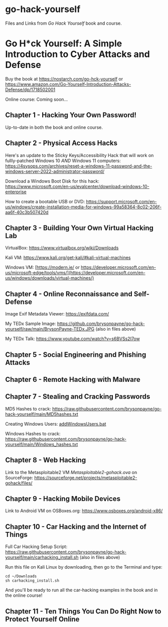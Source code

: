 # go-hack-yourself
Files and Links from *Go Hack Yourself* book and course.

# Go H\*ck Yourself: A Simple Introduction to Cyber Attacks and Defense 
Buy the book at https://nostarch.com/go-hck-yourself or https://www.amazon.com/Go-Yourself-Introduction-Attacks-Defense/dp/1718502001 

Online course: Coming soon...

## Chapter 1 - Hacking Your Own Password!
Up-to-date in both the book and online course.

## Chapter 2 - Physical Access Hacks
Here's an update to the Sticky Keys/Accessibility Hack that will work on fullly-patched Windows 10 *AND* Windows 11 computers: https://4sysops.com/archives/reset-a-windows-11-password-and-the-windows-server-2022-administrator-password/

Download a Windows Boot Disk for this hack: https://www.microsoft.com/en-us/evalcenter/download-windows-10-enterprise 

How to create a bootable USB or DVD: https://support.microsoft.com/en-us/windows/create-installation-media-for-windows-99a58364-8c02-206f-aa6f-40c3b507420d

## Chapter 3 - Building Your Own Virtual Hacking Lab
VirtualBox: https://www.virtualbox.org/wiki/Downloads 

Kali VM: https://www.kali.org/get-kali/#kali-virtual-machines 

Windows VM: [https://modern.ie/ or https://developer.microsoft.com/en-us/microsoft-edge/tools/vms/](https://developer.microsoft.com/en-us/windows/downloads/virtual-machines/)

## Chapter 4 - Online Reconnaissance and Self-Defense
Image Exif Metadata Viewer: https://exifdata.com/ 

My TEDx Sample Image: https://github.com/brysonpayne/go-hack-yourself/raw/main/BrysonPayne-TEDx.JPG (also in files above)

My TEDx Talk: https://www.youtube.com/watch?v=s6BVSs2I7ow

## Chapter 5 - Social Engineering and Phishing Attacks

## Chapter 6 - Remote Hacking with Malware

## Chapter 7 - Stealing and Cracking Passwords
MD5 Hashes to crack: https://raw.githubusercontent.com/brysonpayne/go-hack-yourself/main/MD5hashes.txt

Creating Windows Users: [addWindowsUsers.bat](addWindowsUsers.bat)

Windows Hashes to crack: https://raw.githubusercontent.com/brysonpayne/go-hack-yourself/main/Windows_hashes.txt

## Chapter 8 - Web Hacking
Link to the Metasploitable2 VM *Metasploitable2-gohack.ova* on SourceForge: https://sourceforge.net/projects/metasploitable2-gohack/files/ 

## Chapter 9 - Hacking Mobile Devices
Link to Android VM on OSBoxes.org: https://www.osboxes.org/android-x86/

## Chapter 10 - Car Hacking and the Internet of Things
Full Car Hacking Setup Script: https://raw.githubusercontent.com/brysonpayne/go-hack-yourself/main/carhacking_install.sh (also in files above)

Run this file on Kali Linux by downloading, then go to the Terminal and type:
```
cd ~/Downloads
sh carhacking_install.sh
```
And you'll be ready to run all the car-hacking examples in the book and in the online course!

## Chapter 11 - Ten Things You Can Do Right Now to Protect Yourself Online 

